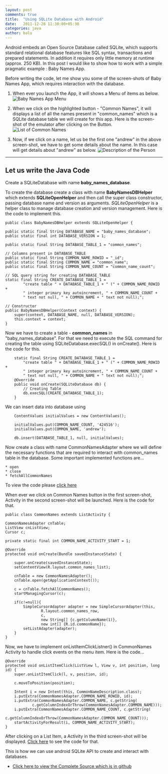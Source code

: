 ```yaml
---
layout: post
comments: true
title:  "Using SQLite Database with Android"
date:   2011-12-28 11:30:00+05:30
categories: java
author: balu
---
```

Android embeds an Open Source Database called SQLite, which supports standard relational database features like SQL syntax, transactions and prepared statements. In addition it requires only little memory at runtime (approx. 250 KB). In this post I would like to show how to work with a simple pragmatic example : Baby Names App.

Before writing the code, let me show you some of the screen-shots of Baby Names App, which requires interaction with the database.

1. When ever you launch the App, it will shows a Menu of items as below.
   ![Baby Names App Menu](/dumps/20111229/baby_names_menu.png)

2. When we click on the highlighted button - "Common Names", it will displays a list of all the names present in "common_names" which is a SQLite database table we will create for this app. Here is the screen-shot of the emulator after clicking on the Button.
   ![List of Common Names](/dumps/20111229/baby_names_cn_list.png)

3. Now, if we click on a name, let us be the first one "andrew" in the above screen-shot, we have to get some details about the name. In this case will get details about "andrew" as below.
   ![Description of the Person](/dumps/20111229/baby_names_cn_desc.png)

---------------------------
Let us write the Java Code
---------------------------
Create a SQLiteDatabase with name **baby_names_database**.

To create the database create a class with name **BabyNamesDBHelper** which extends **SQLiteOpenHelper** and then call the super class constructor, passing database name and version as arguments. *SQLiteOpenHelper* is a helper class to manage database creation and version management. Here is the code to implement this.

    public class BabyNamesDBHelper extends SQLiteOpenHelper {

	public static final String DATABASE_NAME = "baby_names_database";
	public static final int DATABASE_VERSION = 1;

	public static final String DATABASE_TABLE_1 = "common_names";

	// Columns present in DATABASE_TABLE
	public static final String COMMON_NAME_ROWID = "_id";
	public static final String COMMON_NAME = "common_name";
	public static final String COMMON_NAME_COUNT = "common_name_count";

	// SQL query string for creating DATABASE_TABLE
	static final String CREATE_DATABASE_TABLE_1 =
			"create table " + DATABASE_TABLE_1 + " (" + COMMON_NAME_ROWID +
			" integer primary key autoincrement, " + COMMON_NAME_COUNT +
			" text not null, " + COMMON_NAME + " text not null);";

	// Constructor
	public BabyNamesDBHelper(Context context) {
		super(context, DATABASE_NAME, null, DATABASE_VERSION);
		this.context = context;
	}



Now we have to create a table - **common_names** in "baby_names_database". For that we need to execute the SQL command for creating the table using SQLiteDatabase.execSQL() in onCreate(). Here is the code for this.

        static final String CREATE_DATABASE_TABLE_1 =
			"create table " + DATABASE_TABLE_1 + " (" + COMMON_NAME_ROWID +
			" integer primary key autoincrement, " + COMMON_NAME_COUNT +
			" text not null, " + COMMON_NAME + " text not null);";
        @Override
        public void onCreate(SQLiteDatabase db) {
        	// Creating Table
        	db.execSQL(CREATE_DATABASE_TABLE_1);
        }



We can insert data into database using

        ContentValues initialValues = new ContentValues();

        initialValues.put(COMMON_NAME_COUNT, '424516');
        initialValues.put(COMMON_NAME, 'andrew');

        db.insert(DATABASE_TABLE_1, null, initialValues);



Now create a class with name CommonNamesAdapter where we will define the necessary functions that are required to interact with common_names table in the database. Some important implemented functions are...

    * open
    * close
    * fetchAllCommonNames

To view the code please [click here](https://github.com/Balu-Varanasi/BabyNamesApp/blob/master/src/balu/android/database/CommonNamesAdapter.java)


When ever we click on Common Names button in the first screen-shot, Activity in the second screen-shot will be launched. Here is the code for that.


    public class CommonNames extends ListActivity {

	CommonNamesAdapter cnTable;
	ListView cnListView;
	Cursor c;

	private static final int COMMON_NAME_ACTIVITY_START = 1;

	@Override
	protected void onCreate(Bundle savedInstanceState) {

		super.onCreate(savedInstanceState);
		setContentView(R.layout.common_names_list);

		cnTable = new CommonNamesAdapter();
		cnTable.open(getApplicationContext());

		c = cnTable.fetchAllCommonNames();
		startManagingCursor(c);

		if(c!=null){
			SimpleCursorAdapter adapter = new SimpleCursorAdapter(this,
					R.layout.common_names_row,
					c,
					new String[] {c.getColumnName(1)},
					new int[] {R.id.commonName});
			setListAdapter(adapter);
		}
	}


Now, we have to implement onListItemClickListner() in CommonNames Activity to handle click events on the menu item. Here is the code...


	@Override
	protected void onListItemClick(ListView l, View v, int position, long id) {
		super.onListItemClick(l, v, position, id);

		c.moveToPosition(position);

		Intent i = new Intent(this, CommonNameDescription.class);
		i.putExtra(CommonNamesAdapter.COMMON_NAME_ROWID, id);
		i.putExtra(CommonNamesAdapter.COMMON_NAME, c.getString(
				c.getColumnIndexOrThrow(CommonNamesAdapter.COMMON_NAME)));
		i.putExtra(CommonNamesAdapter.COMMON_NAME_COUNT, c.getString(
				c.getColumnIndexOrThrow(CommonNamesAdapter.COMMON_NAME_COUNT)));
		startActivityForResult(i, COMMON_NAME_ACTIVITY_START);
	}



After clicking on a List Item, a Activity in the third screen-shot will be displayed. [Click here](https://github.com/Balu-Varanasi/BabyNamesApp/blob/master/src/balu/android/CommonNameDescription.java) to see the code for that.


This is how we can use android SQLite API to create and interact with databases.

* [Click here to view the Complete Source which is in github](https://github.com/Balu-Varanasi/BabyNamesApp/tree/master/src/balu/android)

